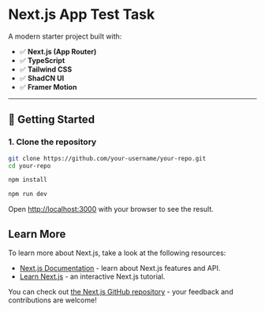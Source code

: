 # Next.js App Test Task

A modern starter project built with:

- ✅ **Next.js (App Router)**
- ✅ **TypeScript**
- ✅ **Tailwind CSS**
- ✅ **ShadCN UI**
- ✅ **Framer Motion**

---

## 🚀 Getting Started

### 1. Clone the repository

```bash
git clone https://github.com/your-username/your-repo.git
cd your-repo
```

```bash
npm install
```

```bash
npm run dev
```

Open [http://localhost:3000](http://localhost:3000) with your browser to see the result.

## Learn More

To learn more about Next.js, take a look at the following resources:

- [Next.js Documentation](https://nextjs.org/docs) - learn about Next.js features and API.
- [Learn Next.js](https://nextjs.org/learn) - an interactive Next.js tutorial.

You can check out [the Next.js GitHub repository](https://github.com/vercel/next.js) - your feedback and contributions are welcome!
